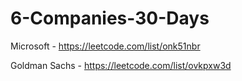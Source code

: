 # 6-Companies-30-Days



Microsoft - https://leetcode.com/list/onk51nbr
 
Goldman Sachs - https://leetcode.com/list/ovkpxw3d
